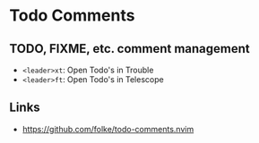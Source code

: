 # Todo Comments

## TODO, FIXME, etc. comment management

- `<leader>xt`: Open Todo's in Trouble
- `<leader>ft`: Open Todo's in Telescope

## Links

- https://github.com/folke/todo-comments.nvim
